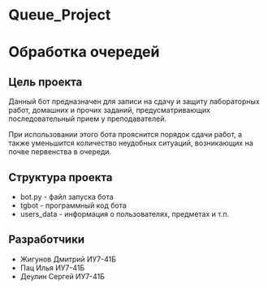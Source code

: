 # Queue_Project
# Обработка очередей
## Цель проекта
Данный бот предназначен для записи на сдачу и защиту лабораторных работ,
домашних и прочих заданий, предусматривающих последовательный прием у
преподавателей.

При использовании этого бота прояснится порядок сдачи работ, а также
уменьшится количество неудобных ситуаций, возникающих на почве
первенства в очереди.
## Структура проекта
- bot.py - файл запуска бота
- tgbot - программный код бота
- users_data - информация о пользователях, предметах и т.п.
## Разработчики
- Жигунов Дмитрий ИУ7-41Б
- Пац Илья ИУ7-41Б
- Деулин Сергей ИУ7-41Б
